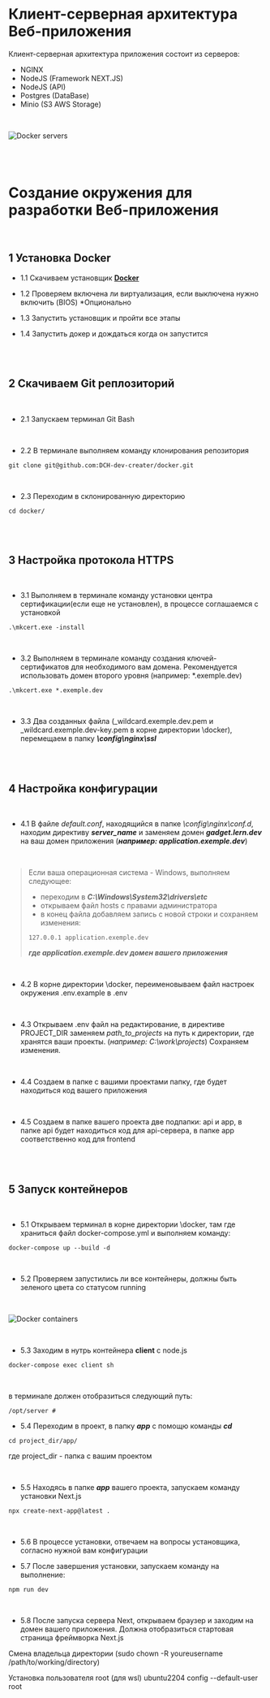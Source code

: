 # Клиент-серверная архитектура Веб-приложения

Клиент-серверная архитектура приложения состоит из серверов:
- NGINX
- NodeJS (Framework NEXT.JS)
- NodeJS (API)
- Postgres (DataBase)
- Minio (S3 AWS Storage)

<br>

![Docker servers](/assets/container.png)

<br>
<br>

# Создание окружения для разработки Веб-приложения

<br>

## 1 Установка Docker

- 1.1 Скачиваем установщик **[Docker](https://docs.docker.com/get-docker/)**

- 1.2 Проверяем включена ли виртуализация, если выключена нужно включить (BIOS) *Опционально

- 1.3 Запустить установщик и пройти все этапы 

- 1.4 Запустить докер и дождаться когда он запустится

<br>
<br>

## 2 Скачиваем Git реплозиторий
<br>

- 2.1 Запускаем терминал Git Bash
<br>

- 2.2 В терминале выполняем команду клонирования репозитория
```
git clone git@github.com:DCH-dev-creater/docker.git
```
<br>

- 2.3 Переходим в склонированную директорию
```
cd docker/
```

<br>
<br>

## 3 Настройка протокола HTTPS
<br>

- 3.1 Выполняем в терминале команду установки центра сертификации(если еще не установлен), в процессе соглашаемся с установкой
```
.\mkcert.exe -install
```
<br>

- 3.2 Выполняем в терминале команду создания ключей-сертификатов для необходимого вам домена. Рекомендуется использовать домен второго уровня (например: *.exemple.dev)
```
.\mkcert.exe *.exemple.dev
```
<br>

- 3.3 Два созданных файла (_wildcard.exemple.dev.pem и _wildcard.exemple.dev-key.pem в корне директории \docker), перемещаем в папку ***\config\nginx\ssl***

<br>
<br>

## 4 Настройка конфигурации
<br>

- 4.1 В файле *default.conf*, находящийся в папке *\config\nginx\conf.d*, находим директиву ***server_name*** и заменяем домен ***gadget.lern.dev*** на ваш домен приложения (***например: application.exemple.dev***)

<br>

>
> Если ваша операционная система - Windows, выполняем следующее:
> - переходим в ***C:\Windows\System32\drivers\etc***
> - открываем файл hosts с правами администратора
> - в конец файла добавляем запись с новой строки и сохраняем изменения:
>```
>127.0.0.1 application.exemple.dev
>```
>***где application.exemple.dev домен вашего приложения***
>
<br>

- 4.2 В корне директории \docker, переименовываем файл настроек окружения .env.example  в .env
<br>

- 4.3 Открываем .env файл на редактирование, в директиве PROJECT_DIR заменяем *path_to_projects* на путь к директории, где хранятся ваши проекты. (*например: C:\work\projects*) Сохраняем изменения.
<br>

- 4.4 Создаем в папке с вашими проектами папку, где будет находиться код вашего приложения
<br>

- 4.5 Создаем в папке вашего проекта две подпапки: api и app, в папке api будет находиться код для api-сервера, в папке app соответственно код для frontend
<br>
<br>

## 5 Запуск контейнеров
<br>

- 5.1 Открываем терминал в корне директории \docker, там где храниться файл docker-compose.yml и выполняем команду:
```
docker-compose up --build -d
```
<br>

- 5.2 Проверяем запустились ли все контейнеры, должны быть зеленого цвета со статусом running

<br>

![Docker containers](/assets/docker.png)

<br>

- 5.3 Заходим в нутрь контейнера **client** c node.js
```
docker-compose exec client sh
```
<br>

в терминале должен отобразиться следующий путь:
```
/opt/server #
```

- 5.4 Переходим в проект, в папку ***app*** с помощю команды ***cd***
```
cd project_dir/app/
```
где project_dir - папка с вашим проектом

<br>

- 5.5 Находясь в папке ***app*** вашего проекта, запускаем команду установки Next.js
```
npx create-next-app@latest .
```
<br>

- 5.6 В процессе установки, отвечаем на вопросы установщика, согласно нужной вам конфигурации

- 5.7 После завершения установки, запускаем команду на выполнение:
```
npm run dev
```
<br>


- 5.8 После запуска сервера Next, открываем браузер и заходим на домен вашего приложения. Должна отобразиться стартовая страница фреймворка Next.js

Смена владельца директории
(sudo chown -R youreusername /path/to/working/directory)

Установка пользователя root (для wsl)
ubuntu2204 config --default-user root

 

